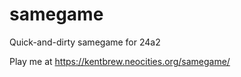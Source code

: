 # samegame

Quick-and-dirty samegame for 24a2

Play me at https://kentbrew.neocities.org/samegame/

